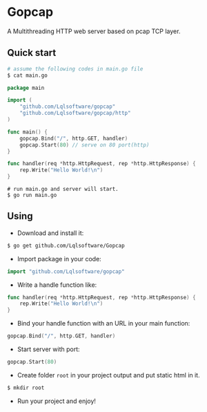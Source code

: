 # Gopcap
A Multithreading HTTP web server based on pcap TCP layer.

## Quick start

```sh
# assume the following codes in main.go file
$ cat main.go
```

```go
package main

import (
    "github.com/Lqlsoftware/gopcap"
    "github.com/Lqlsoftware/gopcap/http"
)

func main() {
    gopcap.Bind("/", http.GET, handler)
    gopcap.Start(80) // serve on 80 port(http)
}

func handler(req *http.HttpRequest, rep *http.HttpResponse) {
    rep.Write("Hello World!\n")
}
```

```
# run main.go and server will start.
$ go run main.go
```
## Using
- Download and install it:
```sh
$ go get github.com/Lqlsoftware/Gopcap
```
- Import package in your code:
``` go
import "github.com/Lqlsoftware/gopcap"
```
- Write a handle function like:
``` go
func handler(req *http.HttpRequest, rep *http.HttpResponse) {
    rep.Write("Hello World!\n")
}
```
- Bind your handle function with an URL in your main function:
``` go
gopcap.Bind("/", http.GET, handler)
```
- Start server with port:
``` go
gopcap.Start(80)
```
- Create folder `root` in your project output and put static html in it.
```sh
$ mkdir root
```
- Run your project and enjoy!